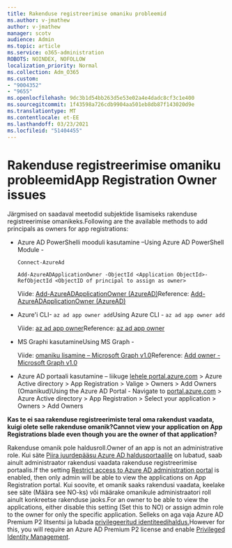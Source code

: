 ```yaml
---
title: Rakenduse registreerimise omaniku probleemid
ms.author: v-jmathew
author: v-jmathew
manager: scotv
audience: Admin
ms.topic: article
ms.service: o365-administration
ROBOTS: NOINDEX, NOFOLLOW
localization_priority: Normal
ms.collection: Adm_O365
ms.custom:
- "9004352"
- "9655"
ms.openlocfilehash: 9dc3b1d54bb263d5e53e02a4e4dadc8cf3c1e400
ms.sourcegitcommit: 1f43598a726cdb9904aa501eb8db87f143020d9e
ms.translationtype: MT
ms.contentlocale: et-EE
ms.lasthandoff: 03/23/2021
ms.locfileid: "51404455"
---
```

# <a name="app-registration-owner-issues"></a><span data-ttu-id="92992-102">Rakenduse registreerimise omaniku probleemid</span><span class="sxs-lookup"><span data-stu-id="92992-102">App Registration Owner issues</span></span>

<span data-ttu-id="92992-103">Järgmised on saadaval meetodid subjektide lisamiseks rakenduse registreerimise omanikeks.</span><span class="sxs-lookup"><span data-stu-id="92992-103">Following are the available methods to add principals as owners for app registrations:</span></span>

- <span data-ttu-id="92992-104">Azure AD PowerShelli mooduli kasutamine –</span><span class="sxs-lookup"><span data-stu-id="92992-104">Using Azure AD PowerShell Module -</span></span>

    `Connect-AzureAd`

    `Add-AzureADApplicationOwner -ObjectId <Application ObjectId>-RefObjectId <ObjectID of principal to assign as owner>`

    <span data-ttu-id="92992-105">Viide: [Add-AzureADApplicationOwner (AzureAD)](https://docs.microsoft.com/powershell/module/azuread/add-azureadapplicationowner)</span><span class="sxs-lookup"><span data-stu-id="92992-105">Reference: [Add-AzureADApplicationOwner (AzureAD)](https://docs.microsoft.com/powershell/module/azuread/add-azureadapplicationowner)</span></span>
- <span data-ttu-id="92992-106">Azure'i CLI- `az ad app owner add`</span><span class="sxs-lookup"><span data-stu-id="92992-106">Using Azure CLI - `az ad app owner add`</span></span>

    <span data-ttu-id="92992-107">Viide: [az ad app owner](https://docs.microsoft.com/cli/azure/ad/app/owner)</span><span class="sxs-lookup"><span data-stu-id="92992-107">Reference: [az ad app owner](https://docs.microsoft.com/cli/azure/ad/app/owner)</span></span>
- <span data-ttu-id="92992-108">MS Graphi kasutamine</span><span class="sxs-lookup"><span data-stu-id="92992-108">Using MS Graph -</span></span>

    <span data-ttu-id="92992-109">Viide: [omaniku lisamine – Microsoft Graph v1.0](https://docs.microsoft.com/graph/api/application-post-owners)</span><span class="sxs-lookup"><span data-stu-id="92992-109">Reference: [Add owner - Microsoft Graph v1.0](https://docs.microsoft.com/graph/api/application-post-owners)</span></span>
- <span data-ttu-id="92992-110">Azure AD portaali kasutamine – liikuge [lehele portal.azure.com](https://portal.azure.com/) > Azure Active directory > App Registration > Valige > Owners > Add Owners (Omanikud)</span><span class="sxs-lookup"><span data-stu-id="92992-110">Using the Azure AD Portal - Navigate to [portal.azure.com](https://portal.azure.com/) > Azure Active directory > App Registration > Select your application > Owners > Add Owners</span></span>

<span data-ttu-id="92992-111">**Kas te ei saa rakenduse registreerimiste teral oma rakendust vaadata, kuigi olete selle rakenduse omanik?**</span><span class="sxs-lookup"><span data-stu-id="92992-111">**Cannot view your application on App Registrations blade even though you are the owner of that application?**</span></span>

<span data-ttu-id="92992-112">Rakenduse omanik pole haldusroll.</span><span class="sxs-lookup"><span data-stu-id="92992-112">Owner of an app is not an administrative role.</span></span> <span data-ttu-id="92992-113">Kui säte [Piira juurdepääsu Azure AD haldusportaalile](https://docs.microsoft.com/azure/active-directory/fundamentals/users-default-permissions) on lubatud, saab ainult administraator rakendusi vaadata rakenduse registreerimise portaalis.</span><span class="sxs-lookup"><span data-stu-id="92992-113">If the setting [Restrict access to Azure AD administration portal](https://docs.microsoft.com/azure/active-directory/fundamentals/users-default-permissions) is enabled, then only admin will be able to view the applications on App Registration portal.</span></span> <span data-ttu-id="92992-114">Kui soovite, et omanik saaks rakendusi vaadata, keelake see säte (Määra see NO-ks) või määrake omanikule administraatori roll ainult konkreetse rakenduse jaoks.</span><span class="sxs-lookup"><span data-stu-id="92992-114">For an owner to be able to view the applications, either disable this setting (Set this to NO) or assign admin role to the owner for only the specific application.</span></span> <span data-ttu-id="92992-115">Selleks on aga vaja Azure AD Premium P2 litsentsi ja lubada [privilegeeritud identiteedihaldus.](https://docs.microsoft.com/azure/active-directory/privileged-identity-management/pim-configure)</span><span class="sxs-lookup"><span data-stu-id="92992-115">However for this, you will require an Azure AD Premium P2 license and enable [Privileged Identity Management](https://docs.microsoft.com/azure/active-directory/privileged-identity-management/pim-configure).</span></span>
